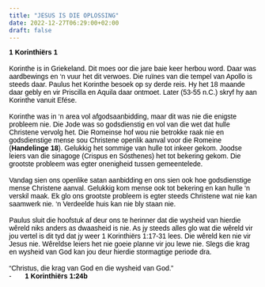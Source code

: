 ```yaml
---
title: "JESUS IS DIE OPLOSSING"
date: 2022-12-27T06:29:00+02:00
draft: false
---
```

<html>
 <head></head>
 <body>
  <p><span style="background-color:rgb(255,255,255);color:rgb(0,0,0);font-family:Arial, Helvetica, sans-serif;"><strong>1 Korinthiërs 1</strong></span><br><br><span style="background-color:rgb(255,255,255);color:rgb(0,0,0);font-family:Arial, Helvetica, sans-serif;">Korinthe is in Griekeland. Dit moes oor die jare baie keer herbou word. Daar was aardbewings en ‘n vuur het dit verwoes. Die ruïnes van die tempel van Apollo is steeds daar. Paulus het Korinthe besoek op sy derde reis. Hy het 18 maande daar gebly en vir Priscilla en Aquila daar ontmoet. Later (53-55 n.C.) skryf hy aan Korinthe vanuit Efése.</span><br><br><span style="background-color:rgb(255,255,255);color:rgb(0,0,0);font-family:Arial, Helvetica, sans-serif;">Korinthe was in ‘n area vol afgodsaanbidding, maar dit was nie die enigste probleem nie. Die Jode was so godsdienstig en vol van die wet dat hulle Christene vervolg het. Die Romeinse hof wou nie betrokke raak nie en godsdienstige mense sou Christene openlik aanval voor die Romeine (<strong>Handelinge 18</strong>). Gelukkig het sommige van hulle tot inkeer gekom. Joodse leiers van die sinagoge (Crispus en Sósthenes) het tot bekering gekom. Die grootste probleem was egter onenigheid tussen gemeentelede.</span><br><br><span style="background-color:rgb(255,255,255);color:rgb(0,0,0);font-family:Arial, Helvetica, sans-serif;">Vandag sien ons openlike satan aanbidding en ons sien ook hoe godsdienstige mense Christene aanval. Gelukkig kom mense ook tot bekering en kan hulle ‘n verskil maak. Ek glo ons grootste probleem is egter steeds Christene wat nie kan saamwerk nie. ‘n Verdeelde huis kan nie bly staan nie.</span><br><br><span style="background-color:rgb(255,255,255);color:rgb(0,0,0);font-family:Arial, Helvetica, sans-serif;">Paulus sluit die hoofstuk af deur ons te herinner dat die wysheid van hierdie wêreld niks anders as dwaasheid is nie. As jy steeds alles glo wat die wêreld vir jou vertel is dit tyd dat jy weer 1 Korinthiërs 1:17-31 lees. Die wêreld ken nie vir Jesus nie. Wêreldse leiers het nie goeie planne vir jou lewe nie. Slegs die krag en wysheid van God kan jou deur hierdie stormagtige periode dra.</span><br><br><span style="background-color:rgb(255,255,255);color:rgb(0,0,0);font-family:Arial, Helvetica, sans-serif;">“Christus, die krag van God en die wysheid van God.”</span><br><span style="background-color:rgb(255,255,255);color:rgb(0,0,0);font-family:Arial, Helvetica, sans-serif;">-&nbsp; &nbsp; &nbsp; &nbsp;<strong>1 Korinthiërs 1:24b</strong></span></p>
 </body>
</html>